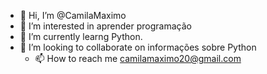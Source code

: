 - 👋 Hi, I’m @CamilaMaximo    
- 👀 I’m interested in  aprender programação
- 🌱 I’m currently learng  Python. 
- 💞️ I’m looking to collaborate on  informações  sobre  Python
  - 📫 How to reach me  camilamaximo20@gmail.com

<!---
CamilaMaximo/CamilaMaximo is a ✨ special ✨ repository because its `README.md` (this file) appears on your GitHub profile.
You can click the Preview link to take a look at your changes.
--->
